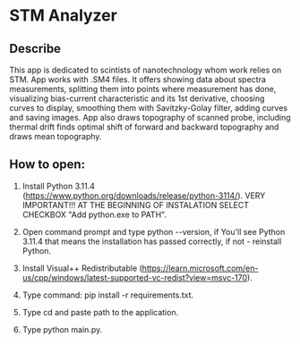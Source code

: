 # STM Analyzer
## Describe
This app is dedicated to scintists of nanotechnology whom work relies on STM. App works with .SM4 files. It offers showing data about spectra measurements, splitting them into points where measurement has done, visualizing bias-current characteristic and its 1st derivative, choosing curves to display, smoothing them with Savitzky-Golay filter, adding curves and saving images. App also draws topography of scanned probe, including thermal drift finds optimal shift of forward and backward topography and draws mean topography.


## How to open:
1. Install Python 3.11.4 (https://www.python.org/downloads/release/python-3114/).
VERY IMPORTANT!!! AT THE BEGINNING OF INSTALATION SELECT CHECKBOX "Add python.exe to PATH".

2. Open command prompt and type python --version, if You'll see Python 3.11.4 that means the installation has passed correctly, if not - reinstall Python.

3. Install Visual++ Redistributable (https://learn.microsoft.com/en-us/cpp/windows/latest-supported-vc-redist?view=msvc-170).

4. Type command: pip install -r requirements.txt.

5. Type cd and paste path to the application.

6. Type python main.py.
